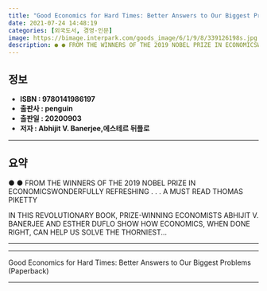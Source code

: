 ```yaml
---
title: "Good Economics for Hard Times: Better Answers to Our Biggest Problems (Paperback)"
date: 2021-07-24 14:48:19
categories: [외국도서, 경영-인문]
image: https://bimage.interpark.com/goods_image/6/1/9/8/339126198s.jpg
description: ● ● FROM THE WINNERS OF THE 2019 NOBEL PRIZE IN ECONOMICSWONDERFULLY REFRESHING . . . A MUST READ THOMAS PIKETTY IN THIS REVOLUTIONARY BOOK, PRIZE-WINNING EC
---
```


## **정보**

- **ISBN : 9780141986197**
- **출판사 : penguin**
- **출판일 : 20200903**
- **저자 : Abhijit V. Banerjee,에스테르 뒤플로**

------



## **요약**

●  ●  FROM THE WINNERS OF THE 2019 NOBEL PRIZE IN ECONOMICSWONDERFULLY REFRESHING . . . A MUST READ THOMAS PIKETTY

IN THIS REVOLUTIONARY BOOK, PRIZE-WINNING ECONOMISTS ABHIJIT V. BANERJEE AND ESTHER DUFLO SHOW HOW ECONOMICS, WHEN DONE RIGHT, CAN HELP US SOLVE THE THORNIEST... 

------



------


Good Economics for Hard Times: Better Answers to Our Biggest Problems (Paperback) 

------


